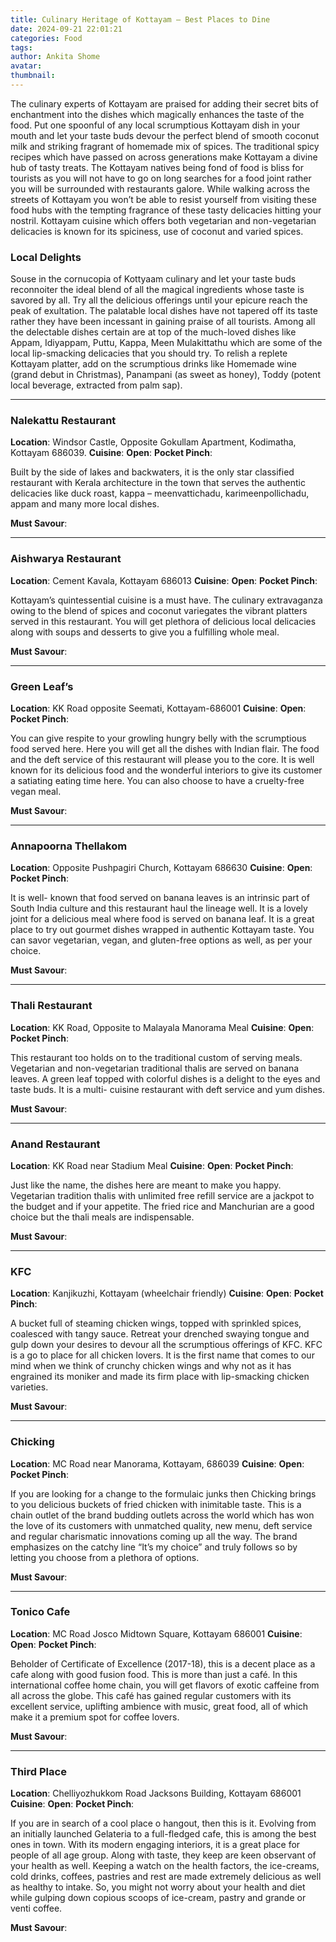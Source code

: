 ```yaml
---
title: Culinary Heritage of Kottayam – Best Places to Dine
date: 2024-09-21 22:01:21
categories: Food
tags:
author: Ankita Shome
avatar:
thumbnail:
---
```

The culinary experts of Kottayam are praised for adding their secret bits of enchantment into the dishes which magically enhances the taste of the food. Put one spoonful of any local scrumptious Kottayam dish in your mouth and let your taste buds devour the perfect blend of smooth coconut milk and striking fragrant of homemade mix of spices. The traditional spicy recipes which have passed on across generations make Kottayam a divine hub of tasty treats. The Kottayam natives being fond of food is bliss for tourists as you will not have to go on long searches for a food joint rather you will be surrounded with restaurants galore. While walking across the streets of Kottayam you won’t be able to resist yourself from visiting these food hubs with the tempting fragrance of these tasty delicacies hitting your nostril. Kottayam cuisine which offers both vegetarian and non-vegetarian delicacies is known for its spiciness, use of coconut and varied spices. 

### Local Delights
Souse in the cornucopia of Kottyaam culinary and let your taste buds reconnoiter the ideal blend of all the magical ingredients whose taste is savored by all. Try all the delicious offerings until your epicure reach the peak of exultation. The palatable local dishes have not tapered off its taste rather they have been incessant in gaining praise of all tourists. Among all the delectable dishes certain are at top of the much-loved dishes like Appam, Idiyappam, Puttu, Kappa, Meen Mulakittathu which are some of the local lip-smacking delicacies that you should try. To relish a replete Kottayam platter, add on the scrumptious drinks like Homemade wine (grand debut in Christmas), Panampani (as sweet as honey), Toddy (potent local beverage, extracted from palm sap). 

---

### Nalekattu Restaurant
**Location**: Windsor Castle, Opposite Gokullam Apartment, Kodimatha, Kottayam 686039.
**Cuisine**:
**Open**:
**Pocket Pinch**:

Built by the side of lakes and backwaters, it is the only star classified restaurant with Kerala                   architecture in the town that serves the authentic delicacies like duck roast, kappa – meenvattichadu, karimeenpollichadu, appam and many more local dishes. 

**Must Savour**:

---

### Aishwarya Restaurant
**Location**: Cement Kavala, Kottayam 686013
**Cuisine**:
**Open**:
**Pocket Pinch**:

Kottayam’s quintessential cuisine is a must have. The culinary extravaganza owing to the blend of spices and coconut variegates the vibrant platters served in this restaurant. You will get plethora of delicious local delicacies along with soups and desserts to give you a fulfilling whole meal.

**Must Savour**:

---

### Green Leaf’s
**Location**: KK Road opposite Seemati, Kottayam-686001
**Cuisine**:
**Open**:
**Pocket Pinch**:

You can give respite to your growling hungry belly with the scrumptious food served here. Here you will get all the dishes with Indian flair. The food and the deft service of this restaurant will please you to the core. It is well known for its delicious food and the wonderful interiors to give its customer a satiating eating time here. You can also choose to have a cruelty-free vegan meal. 

**Must Savour**:

---

### Annapoorna Thellakom
**Location**: Opposite Pushpagiri Church, Kottayam 686630
**Cuisine**:
**Open**:
**Pocket Pinch**:

It is well- known that food served on banana leaves is an intrinsic part of South India culture and this restaurant haul the lineage well. It is a lovely joint for a delicious meal where food is served on banana leaf.  It is a great place to try out gourmet dishes wrapped in authentic Kottayam taste. You can savor vegetarian, vegan, and gluten-free options as well, as per your choice. 

**Must Savour**:

---

### Thali Restaurant
**Location**: KK Road, Opposite to Malayala Manorama Meal
**Cuisine**:
**Open**:
**Pocket Pinch**:

This restaurant too holds on to the traditional custom of serving meals. Vegetarian and non-vegetarian traditional thalis are served on banana leaves. A green leaf topped with colorful dishes is a delight to the eyes and taste buds. It is a multi- cuisine restaurant with deft service and yum dishes.

**Must Savour**:                                                                           

---

### Anand Restaurant
**Location**: KK Road near Stadium Meal
**Cuisine**:
**Open**:
**Pocket Pinch**:

Just like the name, the dishes here are meant to make you happy. Vegetarian tradition thalis with unlimited free refill service are a jackpot to the budget and if your appetite. The fried rice and Manchurian are a good choice but the thali meals are indispensable.

**Must Savour**:

---

### KFC
**Location**: Kanjikuzhi, Kottayam (wheelchair friendly)
**Cuisine**:
**Open**:
**Pocket Pinch**:

A bucket full of steaming chicken wings, topped with sprinkled spices, coalesced with tangy sauce. Retreat your drenched swaying tongue and gulp down your desires to devour all the scrumptious offerings of KFC. KFC is a go to place for all chicken lovers. It is the first name that comes to our mind when we think of crunchy chicken wings and why not as it has engrained its moniker and made its firm place with lip-smacking chicken varieties.

**Must Savour**:

---

### Chicking
**Location**: MC Road near Manorama, Kottayam, 686039
**Cuisine**:
**Open**:
**Pocket Pinch**:

If you are looking for a change to the formulaic junks then Chicking brings to you delicious buckets of fried chicken with inimitable taste. This is a chain outlet of the brand budding outlets across the world which    has won the love of its customers with unmatched quality, new menu, deft service and regular charismatic innovations coming up all the way.  The brand emphasizes on the catchy line “It’s my choice” and truly follows so by letting you choose from a plethora of options.

**Must Savour**:

---

### Tonico Cafe
**Location**: MC Road Josco Midtown Square, Kottayam 686001
**Cuisine**:
**Open**:
**Pocket Pinch**:

Beholder of Certificate of Excellence (2017-18), this is a decent place as a cafe along with good fusion food. This is more than just a café. In this international coffee home chain, you will get flavors of exotic caffeine from all across the globe. This café has gained regular customers with its excellent service, uplifting ambience with music, great food, all of which make it a premium spot for coffee lovers.

**Must Savour**:

---

### Third Place
**Location**: Chelliyozhukkom Road Jacksons Building, Kottayam 686001
**Cuisine**:
**Open**:
**Pocket Pinch**:

If you are in search of a cool place o hangout, then this is it. Evolving from an initially launched Gelateria to a full-fledged cafe, this is among the best ones in town. With its modern engaging interiors, it is a great place for people of all age group. Along with taste, they keep are keen observant of your health as well. Keeping a watch on the health factors, the ice-creams, cold drinks, coffees, pastries and rest are made extremely delicious as well as healthy to intake. So, you might not worry about your health and diet while gulping down copious scoops of ice-cream, pastry and grande or venti coffee.

**Must Savour**: